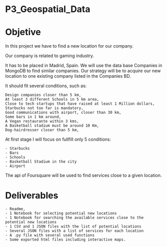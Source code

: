 # P3_Geospatial_Data

# Objetive

In this project we have to find a new location for our company.

Our company is related to gaming industry.

It has to be placed in Madrid, Spain.
We will use the data base Companies in MongoDB to find similar companies.
Our strategy will be to acquire our new location to one existing company listed in the Companies BD.

It should fit several conditions, such as:

    Design companies closer than 5 km,
	At least 3 different Schools in 5 km area,
	Close to tech startups that have raised at least 1 Million dollars,
	Starbucks not too far is mandatory,
    Good communications with airport, closer than 30 km,
    Some bars in 1 km around,
    A Vegan restaurante within 3 kms,
	A Basketball stadium must be around 10 Km,
    Dog-hairdresser closer than 5 km,

At first stage I will focus on fullfill only 5 conditions:
	
	- Starbucks
	- Bars
	- Schools
	- Basketball Stadium in the city
	- Airport

The api of Foursquare will be used to find services close to a given location.

# Deliverables

	- Readme,
	- 1 Notebook for selecting potential new locations
	- 1 Notebook for searching the available services close to the potential new locations
	- 1 CSV and 1 JSON files with the list of potential locations
	- Several JSON files with a list of services for each location
	- A .py file with several used functions
	- Some exported html files including interactive maps.

